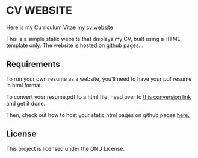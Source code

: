 # CV WEBSITE

Here is my Curriculum Vitae [my cv website](cutt.ly/ephantus-cv)

This is a simple static website that displays my CV, built using a HTML template only. The website is hosted on github pages...

## Requirements
To run your own resume as a website, you'll need to have your pdf resume in html format.

To convert your resume.pdf to a html file, head over to [this conversion link](https://convertio.co) and get it done.

Then, check out how to host your static html pages on github pages [here.](https://pages.github.com)
## License
This project is licensed under the GNU License.

